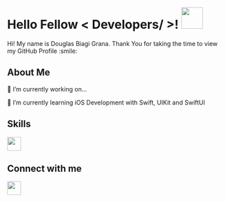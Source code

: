 <h1> Hello Fellow < Developers/ >! <img src = "https://raw.githubusercontent.com/MartinHeinz/MartinHeinz/master/wave.gif" width = 50px> </h1>
<p align='center'>

</p>
<div size='20px'> Hi! My name is Douglas Biagi Grana. Thank You for taking the time to view my GitHub Profile :smile: 
</div>

<h2> About Me </h2>

🔭 I’m currently working on... 

🌱 I’m currently learning iOS Development with Swift, UIKit and SwiftUI 

<h2> Skills </h2>
<a href=https://github.com/douglasbiagigrana?tab=repositories&q=&type=&language=swift&sort=> <img width ='32px' src ='https://raw.githubusercontent.com/rahulbanerjee26/githubAboutMeGenerator/main/icons/swift.svg'> </a>

<h2> Connect with me </h2>
<a href = 'https://www.linkedin.com/in/douglasbiagigrana'> <img width = '32px' align= 'center' src="https://raw.githubusercontent.com/rahulbanerjee26/githubAboutMeGenerator/main/icons/linked-in-alt.svg"/></a> 
